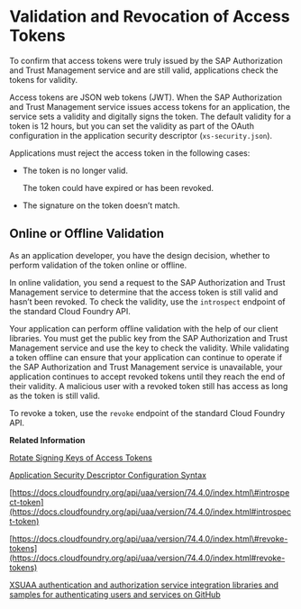 <!-- loio8eb23a1130e24ef49fa689bf7aab781e -->

# Validation and Revocation of Access Tokens

To confirm that access tokens were truly issued by the SAP Authorization and Trust Management service and are still valid, applications check the tokens for validity.

Access tokens are JSON web tokens \(JWT\). When the SAP Authorization and Trust Management service issues access tokens for an application, the service sets a validity and digitally signs the token. The default validity for a token is 12 hours, but you can set the validity as part of the OAuth configuration in the application security descriptor \(`xs-security.json`\).

Applications must reject the access token in the following cases:

-   The token is no longer valid.

    The token could have expired or has been revoked.

-   The signature on the token doesn’t match.




<a name="loio8eb23a1130e24ef49fa689bf7aab781e__section_lvx_tbj_jmb"/>

## Online or Offline Validation

As an application developer, you have the design decision, whether to perform validation of the token online or offline.

In online validation, you send a request to the SAP Authorization and Trust Management service to determine that the access token is still valid and hasn’t been revoked. To check the validity, use the `introspect` endpoint of the standard Cloud Foundry API.

Your application can perform offline validation with the help of our client libraries. You must get the public key from the SAP Authorization and Trust Management service and use the key to check the validity. While validating a token offline can ensure that your application can continue to operate if the SAP Authorization and Trust Management service is unavailable, your application continues to accept revoked tokens until they reach the end of their validity. A malicious user with a revoked token still has access as long as the token is still valid.

To revoke a token, use the `revoke` endpoint of the standard Cloud Foundry API.

**Related Information**  


[Rotate Signing Keys of Access Tokens](../50-administration-and-ops/rotate-signing-keys-of-access-tokens-b279adf.md#loiob279adf3ec134b2a8611a42bff1ee9d9 "Components of the Cloud Foundry environment use the digital signature of the access tokens to verify the validity of access tokens. Periodically rotate the signing keys of access tokens.")

[Application Security Descriptor Configuration Syntax](application-security-descriptor-configuration-syntax-517895a.md "The syntax required to set the properties and values defined in the xs-security.json application security descriptor file.")

[https://docs.cloudfoundry.org/api/uaa/version/74.4.0/index.html\#introspect-token](https://docs.cloudfoundry.org/api/uaa/version/74.4.0/index.html#introspect-token)

[https://docs.cloudfoundry.org/api/uaa/version/74.4.0/index.html\#revoke-tokens](https://docs.cloudfoundry.org/api/uaa/version/74.4.0/index.html#revoke-tokens)

[XSUAA authentication and authorization service integration libraries and samples for authenticating users and services on GitHub](https://github.com/SAP/cloud-security-xsuaa-integration)

